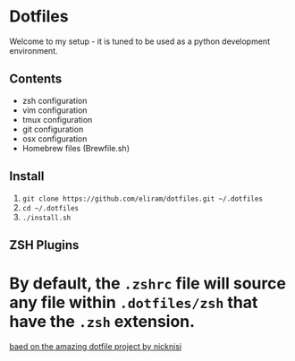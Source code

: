 # Dotfiles

Welcome to my setup - it is tuned to be used as a python development environment.

## Contents

+ zsh configuration
+ vim configuration
+ tmux configuration
+ git configuration
+ osx configuration
+ Homebrew files (Brewfile.sh)

## Install

1. `git clone https://github.com/eliram/dotfiles.git ~/.dotfiles`
1. `cd ~/.dotfiles`
1. `./install.sh`

## ZSH Plugins

By default, the `.zshrc` file will source any file within `.dotfiles/zsh` that have the `.zsh` extension.
=========
[baed on the amazing dotfile project by nicknisi](https://github.com/nicknisi/dotfiles) 
